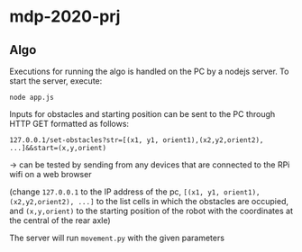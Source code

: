 # mdp-2020-prj

## Algo
Executions for running the algo is handled on the PC by a nodejs server. To start the server, execute:
```
node app.js
```

Inputs for obstacles and starting position can be sent to the PC through HTTP GET formatted as follows:
```
127.0.0.1/set-obstacles?str=[(x1, y1, orient1),(x2,y2,orient2), ...]&&start=(x,y,orient)
```
-> can be tested by sending from any devices that are connected to the RPi wifi on a web browser

(change `127.0.0.1` to the IP address of the pc, `[(x1, y1, orient1),(x2,y2,orient2), ...]` to the list cells in which the obstacles are occupied, and `(x,y,orient)` to the starting position of the robot with the coordinates at the central of the rear axle)

The server will run `movement.py` with the given parameters
